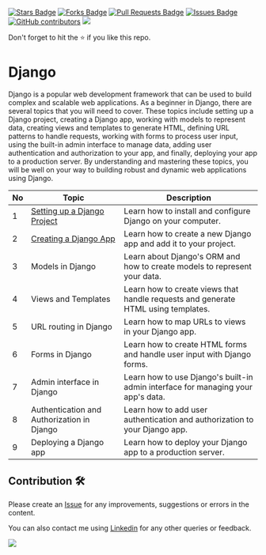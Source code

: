 <a href="https://github.com/drshahizan/python-web/stargazers"><img src="https://img.shields.io/github/stars/drshahizan/python-web" alt="Stars Badge"/></a>
<a href="https://github.com/drshahizan/python-web/network/members"><img src="https://img.shields.io/github/forks/drshahizan/python-web" alt="Forks Badge"/></a>
<a href="https://github.com/drshahizan/python-web/pulls"><img src="https://img.shields.io/github/issues-pr/drshahizan/python-web" alt="Pull Requests Badge"/></a>
<a href="https://github.com/drshahizan/python-web/issues"><img src="https://img.shields.io/github/issues/drshahizan/python-web" alt="Issues Badge"/></a>
<a href="https://github.com/drshahizan/python-web/graphs/contributors"><img alt="GitHub contributors" src="https://img.shields.io/github/contributors/drshahizan/python-web?color=2b9348"></a>
![](https://visitor-badge.glitch.me/badge?page_id=drshahizan/python-web)

Don't forget to hit the :star: if you like this repo.
# Django

Django is a popular web development framework that can be used to build complex and scalable web applications. As a beginner in Django, there are several topics that you will need to cover. These topics include setting up a Django project, creating a Django app, working with models to represent data, creating views and templates to generate HTML, defining URL patterns to handle requests, working with forms to process user input, using the built-in admin interface to manage data, adding user authentication and authorization to your app, and finally, deploying your app to a production server. By understanding and mastering these topics, you will be well on your way to building robust and dynamic web applications using Django.

| No | Topic | Description |
|----|---------------|---------------------------|
| 1 | [Setting up a Django Project](./topic/1-setting.md) | Learn how to install and configure Django on your computer. |
| 2 | [Creating a Django App](./topic/2-create.md) | Learn how to create a new Django app and add it to your project. |
| 3 | Models in Django | Learn about Django's ORM and how to create models to represent your data. |
| 4 | Views and Templates | Learn how to create views that handle requests and generate HTML using templates. |
| 5 | URL routing in Django | Learn how to map URLs to views in your Django app. |
| 6 | Forms in Django | Learn how to create HTML forms and handle user input with Django forms. |
| 7 | Admin interface in Django | Learn how to use Django's built-in admin interface for managing your app's data. |
| 8 | Authentication and Authorization in Django | Learn how to add user authentication and authorization to your Django app. |
| 9 | Deploying a Django app | Learn how to deploy your Django app to a production server. |

## Contribution 🛠️
Please create an [Issue](https://github.com/drshahizan/python-web/issues) for any improvements, suggestions or errors in the content.

You can also contact me using [Linkedin](https://www.linkedin.com/in/drshahizan/) for any other queries or feedback.

![](https://visitor-badge.glitch.me/badge?page_id=drshahizan)
